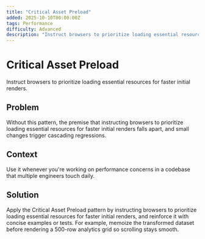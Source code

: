 ```yaml
---
title: "Critical Asset Preload"
added: 2025-10-10T00:00:00Z
tags: Performance
difficulty: Advanced
description: "Instruct browsers to prioritize loading essential resources for faster initial renders."
---
```

# Critical Asset Preload

Instruct browsers to prioritize loading essential resources for faster initial renders.

## Problem

Without this pattern, the premise that instructing browsers to prioritize loading essential resources for faster initial renders falls apart, and small changes trigger cascading regressions.

## Context

Use it whenever you're working on performance concerns in a codebase that multiple engineers touch daily.

## Solution

Apply the Critical Asset Preload pattern by instructing browsers to prioritize loading essential resources for faster initial renders, and reinforce it with concise examples or tests. For example, memoize the transformed dataset before rendering a 500-row analytics grid so scrolling stays smooth.
